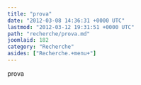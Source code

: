 ```yaml
---
title: "prova"
date: "2012-03-08 14:36:31 +0000 UTC"
lastmod: "2012-03-12 19:31:51 +0000 UTC"
path: "recherche/prova.md"
joomlaid: 182
category: "Recherche"
asides: ["Recherche.+menu+"]
---
```

prova
